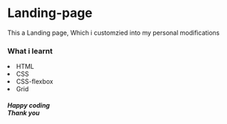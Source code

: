 <h1>Landing-page</h1>

<p>This a Landing page, Which i customzied into my personal modifications</p>

<h3>What i learnt</h3>
<li>HTML</li>
<li>CSS</li>
  <li>CSS-flexbox</li>
  <li>Grid</li>
  
<h5>Happy coding <br> Thank you<h5>
